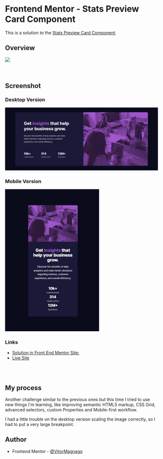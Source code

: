 # Frontend Mentor - Stats Preview Card Component

This is a solution to the [Stats Preview Card Component](https://www.frontendmentor.io/challenges/stats-preview-card-component-8JqbgoU62).

## Overview

 <img src="https://skillicons.dev/icons?i=html,css,vscode,git,github,figma" />

<br>
<br>
<br>

## Screenshot

### Desktop Version

![](images/desktop-solution.png)

### Mobile Version

![](images/mobile-solution.png)

### Links

- [Solution in Front End Mentor Site:](https://www.frontendmentor.io/solutions/stats-preview-card-component-z6ZgayAGRd)
- [Live Site](https://stats-preview-zeta.vercel.app/)

<br>
<br>

## My process

Another challenge similar to the previous ones but this time I tried to use new things I'm learning, like improving semantic HTML5 markup, CSS Grid, advanced selectors, custom Properties and Mobile-first workflow.

I had a little trouble on the desktop version scaling the image correctly, so I had to put a very large breakpoint.
<br>
## Author

- Frontend Mentor - [@VitorMagnago](https://www.frontendmentor.io/profile/VitorMagnago)
